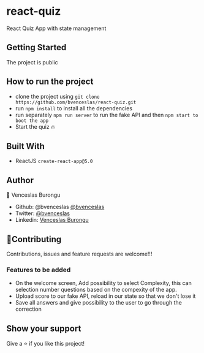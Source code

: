 # react-quiz

React Quiz App with state management

## Getting Started

The project is public

## How to run the project

- clone the project using `git clone https://github.com/bvenceslas/react-quiz.git`
- run `npm install` to install all the dependencies
- run separately `npm run server` to run the fake API and then `npm start to boot the app`
- Start the quiz 🔥

## Built With

- ReactJS `create-react-app@5.0`

## Author

👤 Venceslas Burongu

- Github: @bvenceslas [@bvenceslas](https://github.com/bvenceslas)
- Twitter: [@bvenceslas](https://twitter.com/bvenceslas)
- Linkedin: [Venceslas Burongu](https://www.linkedin.com/in/venceslas-burongu-8271b519a/)

## 🤝Contributing

Contributions, issues and feature requests are welcome!!!

### Features to be added

- On the welcome screen, Add possibility to select Complexity, this can selection number questions based on the compexity of the app.
- Upload score to our fake API, reload in our state so that we don't lose it
- Save all answers and give possibility to the user to go through the correction

## Show your support

Give a ⭐️ if you like this project!
